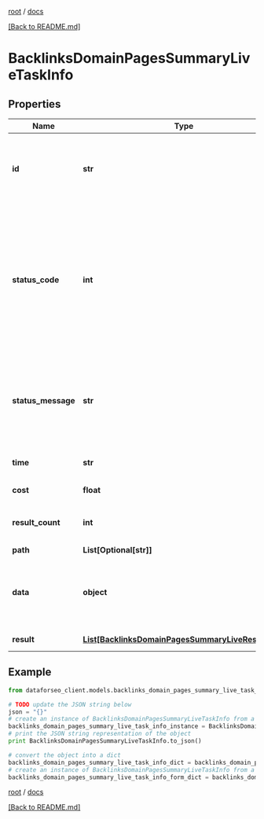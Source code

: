 [root](./../ "root") / [docs](./ "docs")

[[Back to README.md]](./../README.md "[Back to README.md]")

# BacklinksDomainPagesSummaryLiveTaskInfo

## Properties

Name | Type | Description | Notes
------------ | ------------- | ------------- | -------------
**id** | **str** | task identifier unique task identifier in our system in the UUID format | [optional]
**status_code** | **int** | status code of the task generated by DataForSEO, can be within the following range: 10000-60000 you can find the full list of the response codes here | [optional]
**status_message** | **str** | informational message of the task you can find the full list of general informational messages here | [optional]
**time** | **str** | execution time, seconds | [optional]
**cost** | **float** | total tasks cost, USD | [optional]
**result_count** | **int** | number of elements in the result array | [optional]
**path** | **List[Optional[str]]** | URL path | [optional]
**data** | **object** | contains the same parameters that you specified in the POST request | [optional]
**result** | [**List[BacklinksDomainPagesSummaryLiveResultInfo]**](BacklinksDomainPagesSummaryLiveResultInfo.md) | array of results | [optional]

## Example

```python
from dataforseo_client.models.backlinks_domain_pages_summary_live_task_info import BacklinksDomainPagesSummaryLiveTaskInfo

# TODO update the JSON string below
json = "{}"
# create an instance of BacklinksDomainPagesSummaryLiveTaskInfo from a JSON string
backlinks_domain_pages_summary_live_task_info_instance = BacklinksDomainPagesSummaryLiveTaskInfo.from_json(json)
# print the JSON string representation of the object
print BacklinksDomainPagesSummaryLiveTaskInfo.to_json()

# convert the object into a dict
backlinks_domain_pages_summary_live_task_info_dict = backlinks_domain_pages_summary_live_task_info_instance.to_dict()
# create an instance of BacklinksDomainPagesSummaryLiveTaskInfo from a dict
backlinks_domain_pages_summary_live_task_info_form_dict = backlinks_domain_pages_summary_live_task_info.from_dict(backlinks_domain_pages_summary_live_task_info_dict)
```

  

[root](./../ "root") / [docs](./ "docs")

[[Back to README.md]](./../README.md "[Back to README.md]")